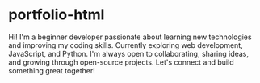 # portfolio-html
Hi! I'm a beginner developer passionate about learning new technologies and improving my coding skills. Currently exploring web development, JavaScript, and Python. I'm always open to collaborating, sharing ideas, and growing through open-source projects. Let's connect and build something great together!
